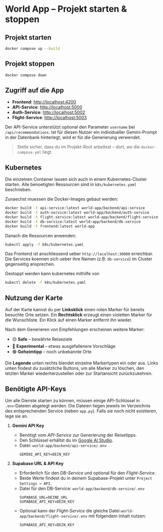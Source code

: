 # World App – Projekt starten & stoppen

## Projekt starten

```bash
docker compose up --build
```

## Projekt stoppen

```bash
docker compose down
```

## Zugriff auf die App

- **Frontend**: [http://localhost:4200](http://localhost:4200)
- **API-Service**: [http://localhost:5000](http://localhost:5000)
- **Auth-Service**: [http://localhost:5002](http://localhost:5002)
- **Flight-Service**: [http://localhost:5003](http://localhost:5003)

Der API-Service unterstützt optional den Parameter `username` bei
`/api/recommendations`. Ist für diesen Nutzer ein individueller Gemini-Prompt in
der Datenbank hinterlegt, wird er für die Generierung verwendet.

> Stelle sicher, dass du im Projekt-Root arbeitest – dort, wo die `docker-compose.yml` liegt.

## Kubernetes

Die einzelnen Container lassen sich auch in einem Kubernetes-Cluster starten. Alle benoetigten Ressourcen sind in `k8s/kubernetes.yaml` beschrieben.

Zunaechst muessen die Docker-Images gebaut werden:

```bash
docker build -t api-service:latest world-app/backend/api-service
docker build -t auth-service:latest world-app/backend/auth-service
docker build -t flight-service:latest world-app/backend/flight-service
docker build -t db-service:latest world-app/backend/db-service
docker build -t frontend:latest world-app
```

Danach die Ressourcen anwenden:

```bash
kubectl apply -f k8s/kubernetes.yaml
```

Das Frontend ist anschliessend ueber `http://localhost:30080` erreichbar. Die Services koennen sich ueber ihre Namen (z.B. `db-service`) im Cluster gegenseitig ansprechen.

Gestoppt werden kann kubernetes mithilfe von

```bash
kubectl delete -f k8s/kubernetes.yaml
```

## Nutzung der Karte

Auf der Karte kannst du per **Linksklick** einen roten Marker für bereits besuchte Orte setzen. Ein **Rechtsklick** erzeugt einen violetten Marker für die Wunschliste. Ein Klick auf einen Marker entfernt ihn wieder.

Nach dem Generieren von Empfehlungen erscheinen weitere Marker:

- 🟡 **Safe** – bewährte Reiseziele
- 🔵 **Experimental** – etwas ausgefallenere Vorschläge
- 🟢 **Geheimtipp** – noch unbekannte Orte

Die **Legende** unten rechts blendet einzelne Markertypen ein oder aus. 
Links unten findest du zusätzliche Buttons, um alle Marker zu löschen, den letzten Marker wiederherzustellen oder zur Startansicht zurückzukehren.

## Benötigte API-Keys

Um alle Dienste starten zu können, müssen einige API-Schlüssel in `.env`‑Dateien abgelegt werden. Die Dateien liegen jeweils im Verzeichnis des entsprechenden Service (neben `app.py`). Falls sie noch nicht existieren, lege sie an.

1. **Gemini API Key**
   - Benötigt vom *API-Service* zur Generierung der Reisetipps.
   - Den Schlüssel erhältst du im [Google AI Studio](https://aistudio.google.com/app/apikey).
   - Datei: `world-app/backend/api-service/.env`
     ```
     GEMINI_API_KEY=DEIN_KEY
     ```

2. **Supabase URL & API Key**
   - Erforderlich für den *DB-Service* und optional für den *Flight-Service*.
   - Beide Werte findest du in deinem Supabase-Projekt unter `Project Settings → API`.
   - Datei für den DB-Service: `world-app/backend/db-service/.env`
     ```
     SUPABASE_URL=DEINE_URL
     SUPABASE_API_KEY=DEIN_KEY
     ```
   - Optional kann der *Flight-Service* die gleiche Datei `world-app/backend/flight-service/.env` mit folgendem Inhalt nutzen:
     ```
     SUPABASE_API_KEY=DEIN_KEY
     ```